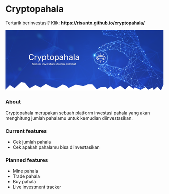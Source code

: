 # Cryptopahala

Tertarik berinvestasi? Klik: **https://risanto.github.io/cryptopahala/**

![cryptopahala](https://raw.githubusercontent.com/risanto/cryptopahala/master/img/header2.png)

### About

Cryptopahala merupakan sebuah platform investasi pahala yang akan menghitung jumlah pahalamu untuk kemudian diinvestasikan.

### Current features

- Cek jumlah pahala
- Cek apakah pahalamu bisa diinvestasikan

### Planned features

- Mine pahala
- Trade pahala
- Buy pahala
- Live investment tracker

